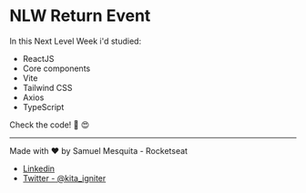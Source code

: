 # NLW Return Event
In this Next Level Week i'd studied:

- ReactJS
- Core components
- Vite
- Tailwind CSS
- Axios
- TypeScript

Check the code! 🚀 :heart_eyes:

----------------------------------------------------------------

Made with ❤️ by Samuel Mesquita - Rocketseat

- [Linkedin](https://www.linkedin.com/in/samuel-mesquita-70a7b71b4/)
- [Twitter - @kita_igniter](https://twitter.com/kita_igniter) 
